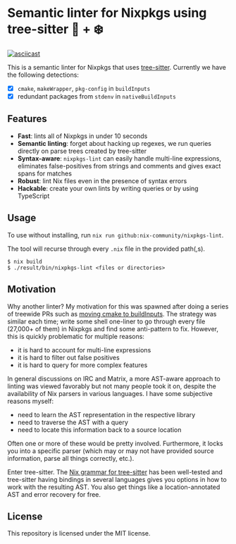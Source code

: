 # Semantic linter for Nixpkgs using tree-sitter 🌳 + ❄️

[![asciicast](https://asciinema.org/a/483977.svg)](https://asciinema.org/a/483977)

This is a semantic linter for Nixpkgs that uses
[tree-sitter](https://tree-sitter.github.io/tree-sitter/).  Currently
we have the following detections:

- [x] `cmake`, `makeWrapper`, `pkg-config` in `buildInputs`
- [x] redundant packages from `stdenv` in `nativeBuildInputs`

## Features
- **Fast**: lints all of Nixpkgs in under 10 seconds
- **Semantic linting**: forget about hacking up regexes, we run
  queries directly on parse trees created by tree-sitter
- **Syntax-aware**: `nixpkgs-lint` can easily handle multi-line
  expressions, eliminates false-positives from strings and comments
  and gives exact spans for matches
- **Robust**: lint Nix files even in the presence of syntax errors
- **Hackable**: create your own lints by writing queries or by using
  TypeScript

## Usage
To use without installing, run `nix run github:nix-community/nixpkgs-lint`.

The tool will recurse through every `.nix` file in the
provided path(,s).
```ShellSession
$ nix build 
$ ./result/bin/nixpkgs-lint <files or directories>
```

## Motivation
Why another linter?  My motivation for this was spawned after doing a
series of treewide PRs such as [moving cmake to
buildInputs](https://github.com/NixOS/nixpkgs/pull/108022).  The
strategy was similar each time; write some shell one-liner to go
through every file (27,000+ of them) in Nixpkgs and find some anti-pattern to fix.
However, this is quickly problematic for multiple reasons:

- it is hard to account for multi-line expressions
- it is hard to filter out false positives
- it is hard to query for more complex features

In general discussions on IRC and Matrix, a more AST-aware approach to
linting was viewed favorably but not many people took it on, despite
the availability of Nix parsers in various languages.  I have some
subjective reasons myself:

- need to learn the AST representation in the respective library
- need to traverse the AST with a query
- need to locate this information back to a source location

Often one or more of these would be pretty involved.  Furthermore, it
locks you into a specific parser (which may or may not have provided
source information, parse all things correctly, etc.).

Enter tree-sitter.  The [Nix grammar for
tree-sitter](https://github.com/cstrahan/tree-sitter-nix) has been
well-tested and tree-sitter having bindings in several languages gives
you options in how to work with the resulting AST.  You also get
things like a location-annotated AST and error recovery for free.

## License
This repository is licensed under the MIT license.
